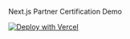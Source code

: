 Next.js Partner Certification Demo

[![Deploy with Vercel](https://vercel.com/button)](https://vercel.com/new/clone?repository-url=https://github.com/vercel/cert-demo)
